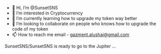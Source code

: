 - 👋 Hi, I’m @SunsetSNS
- 👀 I’m interested in Cryptocurrency
- 🌱 I’m currently learning how to upgrade my token way better
- 💞️ I’m looking to collaborate on people who knows how to upgrade the code of my token
- 📫 How to reach me email - gazment.alushaj@gmail.com


SunsetSNS/SunsetSNS is ready to go to the Jupiter ...
